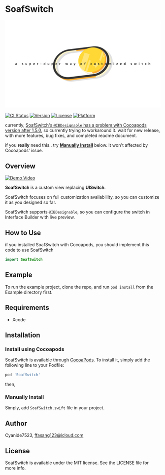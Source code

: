 # SoafSwitch

![Main Image](designResource/mainImage.png)



[![CI Status](https://img.shields.io/travis/Cyanide7523/SoafSwitch.svg?style=flat)](https://travis-ci.org/Cyanide7523/SoafSwitch)
[![Version](https://img.shields.io/cocoapods/v/SoafSwitch.svg?style=flat)](https://cocoapods.org/pods/SoafSwitch)
[![License](https://img.shields.io/cocoapods/l/SoafSwitch.svg?style=flat)](https://cocoapods.org/pods/SoafSwitch)
[![Platform](https://img.shields.io/cocoapods/p/SoafSwitch.svg?style=flat)](https://cocoapods.org/pods/SoafSwitch)



currently, [SoafSwitch's `@IBDesignable` has a problem with Cocoapods version after 1.5.0](https://github.com/CocoaPods/CocoaPods/issues/7606), so currently trying to workaround it. wait for new release, with more features, bug fixes, and completed readme document.

if you **really** need this.. try [**Manually Install**](#manually-install) below. It won't affected by Cocoapods' issue.

## Overview

[![Demo Video](http://img.youtube.com/vi/ClMyA7V0ub8/0.jpg)](https://www.youtube.com/watch?v=ClMyA7V0ub8)

**SoafSwitch** is a custom view replacing **UISwitch**. 

SoafSwitch focuses on full customization avaliablility, so you can customize it as you designed so far.



SoafSwitch supports `@IBDesignable`, so you can configure the switch in Interface Builder with live preview.



## How to Use

if you installed SoafSwitch with Cocoapods, you should implement this code to use SoafSwitch

```Swift
import SoafSwitch
```

## Example

To run the example project, clone the repo, and run `pod install` from the Example directory first.

## Requirements

* Xcode

  

## Installation

### Install using Cocoapods

SoafSwitch is available through [CocoaPods](https://cocoapods.org). To install
it, simply add the following line to your Podfile:

```ruby
pod 'SoafSwitch'
```

then, 

### Manually Install

Simply, add `SoafSwitch.swift` file in your project.

## Author

Cyanide7523, ffasang123@icloud.com

## License

SoafSwitch is available under the MIT license. See the LICENSE file for more info.
